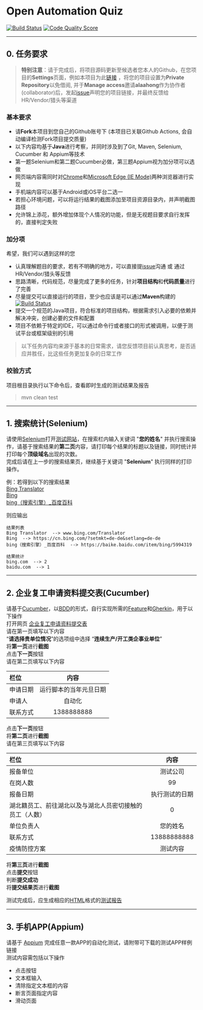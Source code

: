 # Open Automation Quiz
[![Build Status](https://github.com/alaahong/open_automation_quiz/workflows/CI/badge.svg)](https://github.com/alaahong/open_automation_quiz)
[![Code Quality Score](https://www.code-inspector.com/project/4050/score/svg)](https://www.code-inspector.com/project/4050/score/svg)

------

## 0. 任务要求

> **特别注意**：请于完成后，将项目源码更新至候选者您本人的Github，在您项目的**Settings**页面，例如本项目为此[链接](https://github.com/alaahong/open_automation_quiz/settings/access) ，将您的项目设置为**Private Repository**以免借阅, 并于**Manage access**邀请**alaahong**作为协作者(collaborator)后，发起[issue](https://github.com/alaahong/open_automation_quiz/issues)声明您的项目链接，并最终反馈给HR/Vendor/猎头等渠道 
### 基本要求
* 请**Fork**本项目到您自己的Github账号下 (本项目已关联Github Actions, 会自动编译检测Fork项目提交质量)
* 以下内容均基于**Java**进行考察，并同时涉及到了Git, Maven, Selenium, Cucumber 和 Appium等技术  
* 第一题Selenium和第二题Cucumber必做，第三题Appium视为加分项可以选做
* 网页端内容需同时对[Chrome](https://www.google.cn/intl/zh-CN/chrome/)和[Microsoft Edge (IE Mode)](https://www.microsoft.com/zh-cn/edge/business/ie-mode)两种浏览器进行实现  
* 手机端内容可以基于Android或iOS平台二选一  
* 若担心环境问题，可以将运行结果的截图添加至项目资源目录内，并声明截图路径 
* 允许锦上添花，额外增加体现个人情况的功能，但是无视题目要求自行发挥的，直接判定失败

### 加分项
希望，我们可以遇到这样的您
* 认真理解题目的要求，若有不明确的地方，可以直接提[issue](https://github.com/alaahong/open_automation_quiz/issues)沟通 或 通过HR/Vendor/猎头等反馈
* 思路清晰，代码规范，尽量完成了更多的任务，针对**项目结构**和**代码质量**进行了完善  
* 尽量提交可以直接运行的项目，至少也应该是可以通过**Maven**构建的 [![Build Status](https://github.com/alaahong/open_automation_quiz/workflows/CI/badge.svg)](https://github.com/alaahong/open_automation_quiz)
* 提交一个规范的Java项目，符合标准的项目结构，根据需求引入必要的依赖并解决冲突，创建必要的文件和配置
* 项目不依赖于特定的IDE，可以通过命令行或者接口的形式被调用，以便于测试平台或框架级别的引用

> 以下任务内容均来源于基本的日常需求，请您反馈项目前认真思考，是否适应并胜任，比这些任务更加复杂的日常工作

### 校验方式
项目根目录执行以下命令后，查看即时生成的测试结果及报告
> mvn clean test

******
## 1. 搜索统计(Selenium)  

请使用[Selenium](https://github.com/SeleniumHQ/selenium)打开[测试网站](https://www.ianzhang.cn/bing/)，在搜索栏内输入关键词 "**您的姓名**" 并执行搜索操作，请基于搜索结果的**第二页**内容，请打印每个结果的标题以及链接，同时统计并打印每个**顶级域名**出现的次数。  
完成后请在上一步的搜索结果页，继续基于关键词 "**Selenium**" 执行同样的打印操作。

 例：若得到以下的搜索结果   
 [Bing Translator](www.bing.com/Translator)   
 [Bing](https://cn.bing.com/?setmkt=de-de&setlang=de-de)   
 [bing（搜索引擎）_百度百科](https://baike.baidu.com/item/bing/5994319)   

 则应输出  
```   
结果列表  
Bing Translator  --> www.bing.com/Translator   
Bing  --> https://cn.bing.com/?setmkt=de-de&setlang=de-de    
bing（搜索引擎）_百度百科  --> https://baike.baidu.com/item/bing/5994319   

结果统计 
bing.com  --> 2
baidu.com  --> 1  
```
******
## 2. 企业复工申请资料提交表(Cucumber)    

请基于[Cucumber](https://cucumber.io/)，以[BDD](https://cucumber.io/docs/bdd/)的形式，自行实现所需的[Feature](https://cucumber.io/docs/gherkin/reference/#feature)和[Gherkin](https://cucumber.io/docs/gherkin/)，用于以下操作  
打开网页 [企业复工申请资料提交表](https://templates.jinshuju.net/detail/Dv9JPD)  
请在第一页填写以下内容  
“**请选择贵单位情况**”的选项组中选择 “**连续生产/开工类企事业单位**”  
将**第一页**进行**截图**  
点击**下一页**按钮  
请在第二页填写以下内容  

| 栏位     |             内容             |
| :------- | :--------------------------: |
| 申请日期 | 运行脚本的当年元旦日期 |
| 申请人   |            自动化            |
| 联系方式 |          1388888888          |

点击**下一页**按钮  
将**第二页**进行**截图**  
请在第三页填写以下内容  

| 栏位                                                     |      内容      |
| :------------------------------------------------------- | :------------: |
| 报备单位                                                 |    测试公司    |
| 在岗人数                                                 |       99       |
| 报备日期                                                 | 执行测试的日期 |
| 湖北籍员工、前往湖北以及与湖北人员密切接触的员工（人数） |       0        |
| 单位负责人                                               |      您的姓名       |
| 联系方式                                                 |  13888888888   |
| 疫情防控方案                                             |    测试内容    |

将**第三页**进行**截图**  
点击**提交**按钮  
判断**提交成功**  
将**提交结果页**进行**截图**  

测试完成后，应生成相应的[HTML](https://cucumber.io/docs/cucumber/reporting/)格式的[测试报告](https://cucumber.io/docs/cucumber/reporting/#built-in-reporter-plugins)   
******

## 3. 手机APP(Appium)  

请基于 [Appium](http://appium.io/)  完成任意一款APP的自动化测试，请附带可下载的测试APP样例链接  
测试内容需包括以下操作  

* 点击按钮
* 文本框输入
* 清除指定文本框的内容  
* 断言页面指定内容
* 滑动页面

